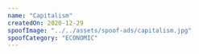 ```yaml
---
name: "Capitalism"
createdOn: 2020-12-29
spoofImage: "../../assets/spoof-ads/capitalism.jpg"
spoofCategory: "ECONOMIC"
---
```

